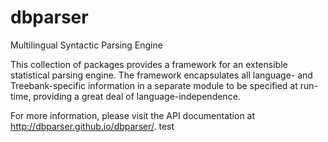 # dbparser
Multilingual Syntactic Parsing Engine

This collection of packages provides a framework for an extensible
statistical parsing engine. The framework encapsulates all language-
and Treebank-specific information in a separate module to be specified
at run-time, providing a great deal of language-independence.

For more information, please visit the API documentation at
http://dbparser.github.io/dbparser/.
test
